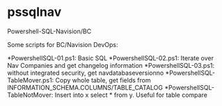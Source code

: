 # pssqlnav
Powershell-SQL-Navision/BC

Some scripts for BC/Navision DevOps:

*PowershellSQL-01.ps1: Basic SQL
*PowershellSQL-02.ps1: Iterate over Nav Companies and get changelog information
*PowershellSQL-03.ps1: without integrated security, get navdatabaseversionno
*PowershellSQL-TableMover.ps1: Copy whole table, get fields from INFORMATION_SCHEMA.COLUMNS/TABLE_CATALOG
*PowershellSQL-TableNotMover: Insert into x select * from y. Useful for table compare
